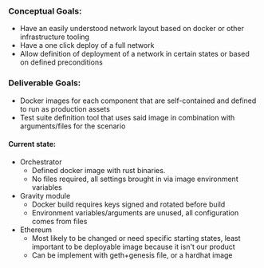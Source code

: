 ### Conceptual Goals:
* Have an easily understood network layout based on docker or other infrastructure tooling
* Have a one click deploy of a full network
* Allow definition of deployment of a network in certain states or based on defined preconditions

### Deliverable Goals:
* Docker images for each component that are self-contained and defined to run as production assets
* Test suite definition tool that uses said image in combination with arguments/files for the scenario

#### Current state:
* Orchestrator
  * Defined docker image with rust binaries.
  * No files required, all settings brought in via image environment variables
* Gravity module
  * Docker build requires keys signed and rotated before build
  * Environment variables/arguments are unused, all configuration comes from files
* Ethereum
  * Most likely to be changed or need specific starting states, least important to be deployable image because it isn't our product
  * Can be implement with geth+genesis file, or a hardhat image